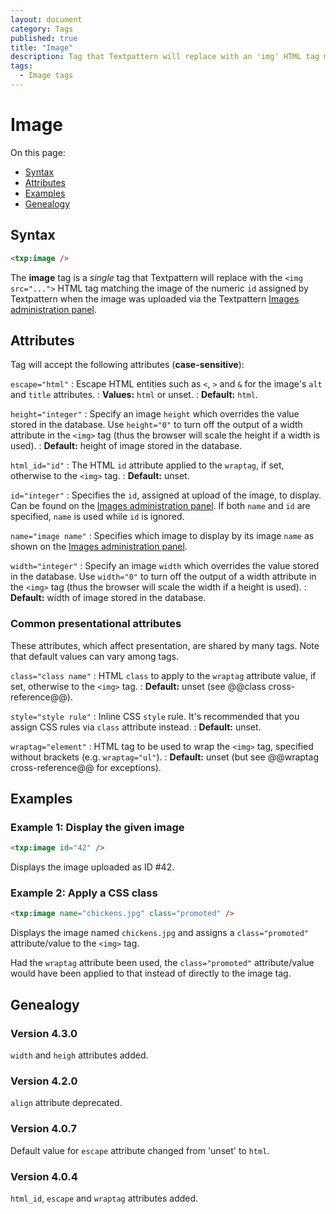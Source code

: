```yaml
---
layout: document
category: Tags
published: true
title: "Image"
description: Tag that Textpattern will replace with an 'img' HTML tag matching an image uploaded via the Images administration panel
tags:
  - Image tags
---
```


# Image

On this page:

* [Syntax](#syntax)
* [Attributes](#attributes)
* [Examples](#examples)
* [Genealogy](#genealogy)

## Syntax

~~~ html
<txp:image />
~~~

The **image** tag is a *single* tag that Textpattern will replace with the `<img src="...">` HTML tag matching the image of the numeric `id` assigned by Textpattern when the image was uploaded via the Textpattern [Images administration panel](../administration/images-panel).

## Attributes

Tag will accept the following attributes (**case-sensitive**):

`escape="html"`
: Escape HTML entities such as `<`, `>` and `&` for the image's `alt` and `title` attributes.
: **Values:** `html` or unset.
: **Default:** `html`.

`height="integer"`
: Specify an image `height` which overrides the value stored in the database. Use `height="0"` to turn off the output of a width attribute in the `<img>` tag (thus the browser will scale the height if a width is used).
: **Default:** height of image stored in the database.

`html_id="id"`
: The HTML `id` attribute applied to the `wraptag`, if set, otherwise to the `<img>` tag.
: **Default:** unset.

`id="integer"`
: Specifies the `id`, assigned at upload of the image, to display. Can be found on the [Images administration panel](../administration/images-panel). If both `name` and `id` are specified, `name` is used while `id` is ignored.

`name="image name"`
: Specifies which image to display by its image `name` as shown on the [Images administration panel](../administration/images-panel).

`width="integer"`
: Specify an image `width` which overrides the value stored in the database. Use `width="0"` to turn off the output of a width attribute in the `<img>` tag (thus the browser will scale the width if a height is used).
: **Default:** width of image stored in the database.

### Common presentational attributes

These attributes, which affect presentation, are shared by many tags. Note that default values can vary among tags.

`class="class name"`
: HTML `class` to apply to the `wraptag` attribute value, if set, otherwise to the `<img>` tag.
: **Default:** unset (see @@class cross-reference@@).

`style="style rule"`
: Inline CSS `style` rule. It's recommended that you assign CSS rules via `class` attribute instead.
: **Default:** unset.

`wraptag="element"`
: HTML tag to be used to wrap the `<img>` tag, specified without brackets (e.g. `wraptag="ul"`).
: **Default:** unset (but see @@wraptag cross-reference@@ for exceptions).

## Examples

### Example 1: Display the given image

~~~ html
<txp:image id="42" />
~~~

Displays the image uploaded as ID #42.

### Example 2: Apply a CSS class

~~~ html
<txp:image name="chickens.jpg" class="promoted" />
~~~

Displays the image named `chickens.jpg` and assigns a `class="promoted"` attribute/value to the `<img>` tag.

Had the `wraptag` attribute been used, the `class="promoted"` attribute/value would have been applied to that instead of directly to the image tag.

## Genealogy

### Version 4.3.0

`width` and `heigh` attributes added.

### Version 4.2.0

`align` attribute deprecated.

### Version 4.0.7

Default value for `escape` attribute changed from 'unset' to `html`.

### Version 4.0.4

`html_id`, `escape` and `wraptag` attributes added.
